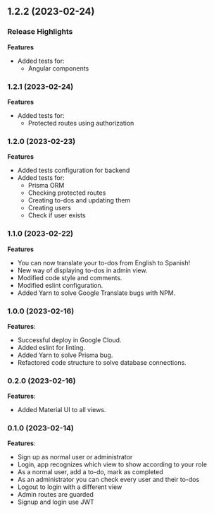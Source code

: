 ## 1.2.2 (2023-02-24)

### Release Highlights

**Features**
* Added tests for: 
    - Angular components


### 1.2.1 (2023-02-24)

**Features**
* Added tests for: 
    - Protected routes using authorization


### 1.2.0 (2023-02-23)

**Features**
* Added tests configuration for backend
* Added tests for: 
    - Prisma ORM
    - Checking protected routes 
    - Creating to-dos and updating them
    - Creating users 
    - Check if user exists
   
    
### 1.1.0 (2023-02-22)

**Features**
* You can now translate your to-dos from English to Spanish!
* New way of displaying to-dos in admin view.
* Modified code style and comments.
* Modified eslint configuration.
* Added Yarn to solve Google Translate bugs with NPM.


### 1.0.0 (2023-02-16)

**Features**:
* Successful deploy in Google Cloud.
* Added eslint for linting.
* Added Yarn to solve Prisma bug.
* Refactored code structure to solve database connections.


### 0.2.0 (2023-02-16)

**Features**:
* Added Material UI to all views.


### 0.1.0 (2023-02-14)

**Features**:
* Sign up as normal user or administrator
* Login, app recognizes which view to show according to your role
* As a normal user, add a to-do, mark as completed
* As an administrator you can check every user and their to-dos
* Logout to login with a different view
* Admin routes are guarded
* Signup and login use JWT
